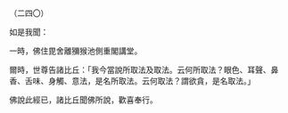 （二四〇）

如是我聞：

一時，佛住毘舍離獼猴池側重閣講堂。

爾時，世尊告諸比丘：「我今當說所取法及取法。云何所取法？眼色、耳聲、鼻香、舌味、身觸、意法，是名所取法。云何取法？謂欲貪，是名取法。」

佛說此經已，諸比丘聞佛所說，歡喜奉行。




